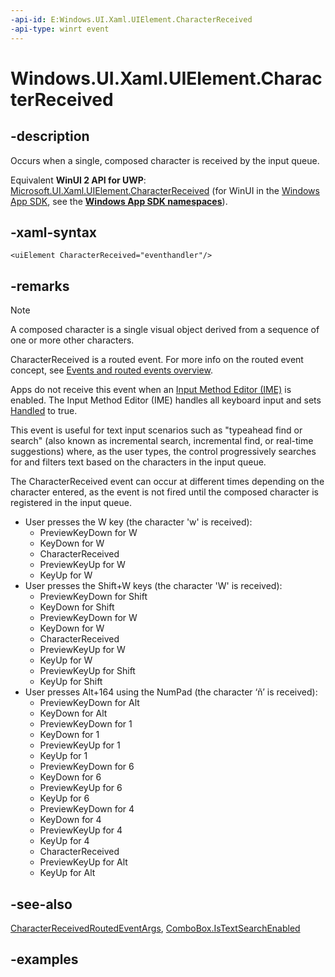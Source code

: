```yaml
---
-api-id: E:Windows.UI.Xaml.UIElement.CharacterReceived
-api-type: winrt event
---
```


<!-- Event syntax.
public event TypedEventHandler CharacterReceived<UIElement, CharacterReceivedRoutedEventArgs>
-->

# Windows.UI.Xaml.UIElement.CharacterReceived

## -description

Occurs when a single, composed character is received by the input queue.

Equivalent **WinUI 2 API for UWP**: [Microsoft.UI.Xaml.UIElement.CharacterReceived](/windows/winui/api/microsoft.ui.xaml.uielement.characterreceived) (for WinUI in the [Windows App SDK](/windows/apps/windows-app-sdk/), see the **[Windows App SDK namespaces](/windows/windows-app-sdk/api/winrt/)**).

## -xaml-syntax

```xaml
<uiElement CharacterReceived="eventhandler"/>
```

## -remarks

> [!NOTE]
> A composed character is a single visual object derived from a sequence of one or more other characters.

CharacterReceived is a routed event. For more info on the routed event concept, see [Events and routed events overview](/windows/uwp/xaml-platform/events-and-routed-events-overview).

Apps do not receive this event when an [Input Method Editor (IME)](/previous-versions/windows/apps/hh967427(v=win.10)) is enabled. The Input Method Editor (IME) handles all keyboard input and sets [Handled](../windows.ui.xaml.input/characterreceivedroutedeventargs_handled.md) to true.

This event is useful for text input scenarios such as "typeahead find or search" (also known as incremental search, incremental find, or real-time suggestions) where, as the user types, the control progressively searches for and filters text based on the characters in the input queue.

The CharacterReceived event can occur at different times depending on the character entered, as the event is not fired until the composed character is registered in the input queue.

- User presses the W key (the character 'w' is received):
  - PreviewKeyDown for W
  - KeyDown for W
  - CharacterReceived
  - PreviewKeyUp for W
  - KeyUp for W
- User presses the Shift+W keys (the character 'W' is received):
  - PreviewKeyDown for Shift
  - KeyDown for Shift
  - PreviewKeyDown for W
  - KeyDown for W
  - CharacterReceived
  - PreviewKeyUp for W
  - KeyUp for W
  - PreviewKeyUp for Shift
  - KeyUp for Shift
- User presses Alt+164 using the NumPad (the character ‘ñ’ is received):
  - PreviewKeyDown for Alt
  - KeyDown for Alt
  - PreviewKeyDown for 1
  - KeyDown for 1
  - PreviewKeyUp for 1
  - KeyUp for 1
  - PreviewKeyDown for 6
  - KeyDown for 6
  - PreviewKeyUp for 6
  - KeyUp for 6
  - PreviewKeyDown for 4
  - KeyDown for 4
  - PreviewKeyUp for 4
  - KeyUp for 4
  - CharacterReceived
  - PreviewKeyUp for Alt
  - KeyUp for Alt

## -see-also

[CharacterReceivedRoutedEventArgs](../windows.ui.xaml.input/characterreceivedroutedeventargs.md), [ComboBox.IsTextSearchEnabled](../windows.ui.xaml.controls/combobox_istextsearchenabled.md)

## -examples

